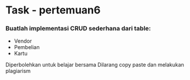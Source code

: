 # Task - pertemuan6

### Buatlah implementasi CRUD sederhana dari table:
 - Vendor
 - Pembelian
 - Kartu
 
 Diperbolehkan untuk belajar bersama
 Dilarang copy paste dan melakukan plagiarism